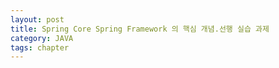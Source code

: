 ```yaml
---
layout: post
title: Spring Core Spring Framework 의 핵심 개념.선행 실습 과제
category: JAVA
tags: chapter
---
```




